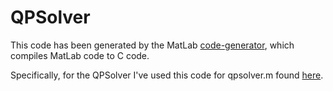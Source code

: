# QPSolver

This code has been generated by the MatLab [code-generator](https://de.mathworks.com/help/coder/ref/codegen.html), which compiles MatLab code to C code.

Specifically, for the QPSolver I've used this code for qpsolver.m found [here](https://de.mathworks.com/help/optim/ug/code-generation-for-quadprog-example.html).
